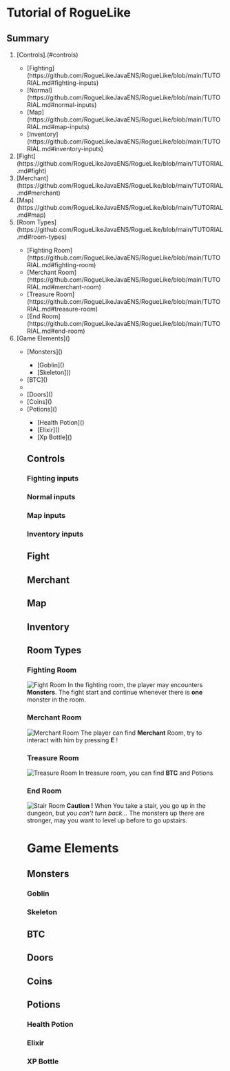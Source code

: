 # Tutorial of RogueLike

## Summary
  <ol>
    <li>[Controls].(#controls)</li>
    <ul>
      <li>[Fighting](https://github.com/RogueLikeJavaENS/RogueLike/blob/main/TUTORIAL.md#fighting-inputs)</li>
      <li>[Normal](https://github.com/RogueLikeJavaENS/RogueLike/blob/main/TUTORIAL.md#normal-inputs)</li>
      <li>[Map](https://github.com/RogueLikeJavaENS/RogueLike/blob/main/TUTORIAL.md#map-inputs)</li>
      <li>[Inventory](https://github.com/RogueLikeJavaENS/RogueLike/blob/main/TUTORIAL.md#inventory-inputs)</li>
    </ul>
    <li>[Fight](https://github.com/RogueLikeJavaENS/RogueLike/blob/main/TUTORIAL.md#fight)</li>
    <li>[Merchant](https://github.com/RogueLikeJavaENS/RogueLike/blob/main/TUTORIAL.md#merchant)</li>
    <li>[Map](https://github.com/RogueLikeJavaENS/RogueLike/blob/main/TUTORIAL.md#map)</li>
    <li>[Room Types](https://github.com/RogueLikeJavaENS/RogueLike/blob/main/TUTORIAL.md#room-types)</li>
    <ul>
      <li>[Fighting Room](https://github.com/RogueLikeJavaENS/RogueLike/blob/main/TUTORIAL.md#fighting-room)</li>
      <li>[Merchant Room](https://github.com/RogueLikeJavaENS/RogueLike/blob/main/TUTORIAL.md#merchant-room)</li>
      <li>[Treasure Room](https://github.com/RogueLikeJavaENS/RogueLike/blob/main/TUTORIAL.md#treasure-room)</li>
      <li>[End Room](https://github.com/RogueLikeJavaENS/RogueLike/blob/main/TUTORIAL.md#end-room)</li>
    </ul>
    <li>[Game Elements]()</li>
    <ul>
      <li>[Monsters]()</li>
      <ul>
        <li>[Goblin]()</li>
        <li>[Skeleton]()</li>
      </ul>
      <li>[BTC]()<li>
      <li>[Doors]()</li>
      <li>[Coins]()</li>
      <li>[Potions]()</li>
      <ul>
        <li>[Health Potion]()</li>
        <li>[Elixir]()</li>
        <li>[Xp Bottle]()</li>
      </ul
    </ul
  </ol>

## Controls
### Fighting inputs

### Normal inputs

### Map inputs

### Inventory inputs


## Fight

## Merchant

## Map

## Inventory


## Room Types
### Fighting Room
![Fight Room](https://user-images.githubusercontent.com/57185748/115142625-1d508000-a043-11eb-95cd-cd7f7f5b3c67.png)
In the fighting room, the player may encounters **Monsters**.
The fight start and continue whenever there is **one** monster in the room.
  
### Merchant Room
![Merchant Room](https://user-images.githubusercontent.com/57185748/115142959-c3e95080-a044-11eb-8a45-e42e66ac058a.png)
The player can find **Merchant** Room, try to interact with him by pressing **E** !
  
### Treasure Room
![Treasure Room](https://user-images.githubusercontent.com/57185748/115143030-2b9f9b80-a045-11eb-9864-5c005c88eb13.png)
In treasure room, you can find **BTC** and Potions

### End Room
![Stair Room](https://user-images.githubusercontent.com/57185748/115143026-293d4180-a045-11eb-855d-1360b5a174b1.png)
**Caution !** When You take a stair, you go up in the dungeon, but you _can't turn back..._
The monsters up there are stronger, may you want to level up before to go upstairs.

# Game Elements
## Monsters
### Goblin
### Skeleton

## BTC

## Doors

## Coins

## Potions
### Health Potion
### Elixir
### XP Bottle
